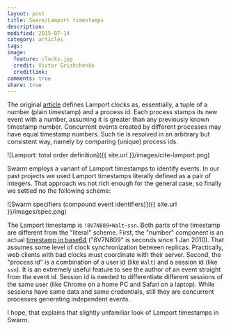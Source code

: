 ```yaml
---
layout: post
title: Swarm/Lamport timestamps
description: 
modified: 2015-07-14
category: articles
tags: 
image:
  feature: clocks.jpg
  credit: Victor Grishchenko
  creditlink: 
comments: true
share: true
---
```


The original [article](http://research.microsoft.com/en-us/um/people/lamport/pubs/time-clocks.pdf) defines Lamport clocks as, essentially, a tuple of a number (plain timestamp) and a process id.
Each process stamps its new event with a number, assuming it is greater than any previously known timestamp number.
Concurrent events created by different processes may have equal timestamp numbers.
Such tie is resolved in an arbitrary but consistent way, namely by comparing (unique) process ids.

![Lamport: total order definition]({{ site.url }}/images/cite-lamport.png)

Swarm employs a variant of Lamport timestamps to identify events. In our past projects we used Lamport timestamps literally defined as a pair of integers. That approach ws not rich enough for the general case, so finally we settled no the following scheme:

![Swarm specifiers (compound event identifiers)]({{ site.url }}/images/spec.png)

The Lamport timestamp is `!8V7N809+Walt~ssn`. Both parts of the timestamp are different from the "literal" scheme.
First, the "number" component is an actual [timestamp in base64](https://github.com/gritzko/swarm/blob/680b52128bb1e87ce3ead9edbe0f5ab480a56b3f/lib/swarm3.js#L1456) ("8V7N809" is seconds since 1 Jan 2010).
That assumes some level of clock synchronization between replicas.
Practically, web clients with bad clocks must coordinate with their server.
Second, the "process id" is a combination of a user id (like `Walt`) and a session id (like `ssn`).
It is an extremely useful feature to see the author of an event straight from the event id.
Session id is needed to differentiate different sessions of the same user (like Chrome on a home PC and Safari on a laptop).
While sessions have same data and same credentials, still they are concurrent processes generating independent events.

I hope, that explains that slightly unfamiliar look of Lamport timestamps in Swarm.

